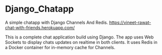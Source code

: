 # Django_Chatapp
A simple chatapp with Django Channels And Redis.
https://vineet-rawat-chat-with-friends.herokuapp.com/

This is a complete chat application build using Django.
The app uses Web Sockets to display chats updates on realtime in both clients.
It uses Redis in a Docker container for in-memory cache for Channels.
